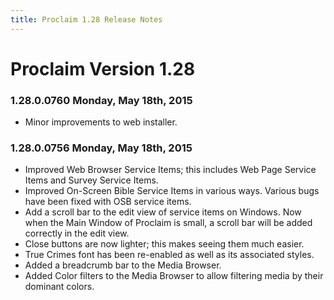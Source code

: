 ```yaml
---
title: Proclaim 1.28 Release Notes
---
```


# Proclaim Version 1.28

### 1.28.0.0760 Monday, May 18th, 2015
 * Minor improvements to web installer.

### 1.28.0.0756 Monday, May 18th, 2015
* Improved Web Browser Service Items; this includes Web Page Service Items and Survey Service Items.
* Improved On-Screen Bible Service Items in various ways. Various bugs have been fixed with OSB service items.
* Add a scroll bar to the edit view of service items on Windows. Now when the Main Window of Proclaim is small, a scroll bar will be added correctly in the edit view.
* Close buttons are now lighter; this makes seeing them much easier.
* True Crimes font has been re-enabled as well as its associated styles.
* Added a breadcrumb bar to the Media Browser.
* Added Color filters to the Media Browser to allow filtering media by their dominant colors.
